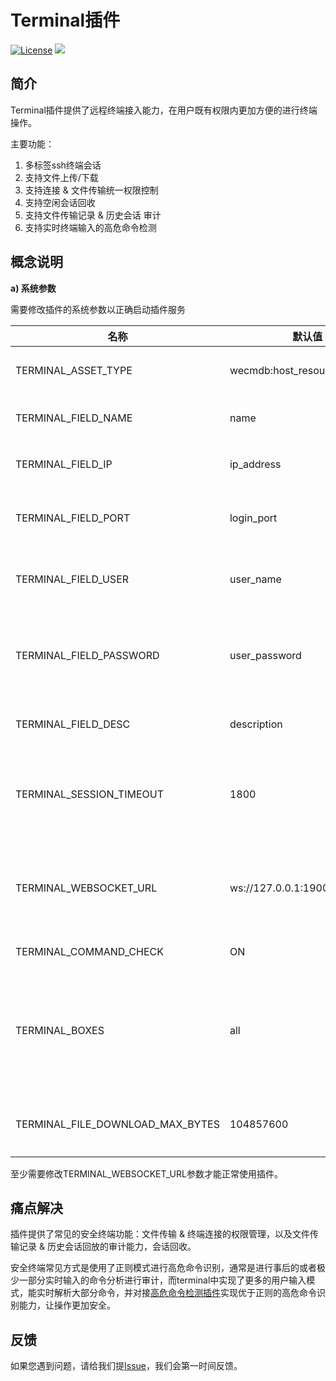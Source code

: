 
# Terminal插件
[![License](https://img.shields.io/badge/License-Apache%202.0-blue.svg)](https://opensource.org/licenses/Apache-2.0)
![](https://img.shields.io/badge/language-python-orang.svg)



## 简介

Terminal插件提供了远程终端接入能力，在用户既有权限内更加方便的进行终端操作。 

主要功能：

1. 多标签ssh终端会话
2. 支持文件上传/下载
3. 支持连接 & 文件传输统一权限控制
4. 支持空闲会话回收
5. 支持文件传输记录 & 历史会话 审计
6. 支持实时终端输入的高危命令检测



## 概念说明

**a) 系统参数**

需要修改插件的系统参数以正确启动插件服务

| 名称                             | 默认值                        | 描述                                                         |
| -------------------------------- | ----------------------------- | ------------------------------------------------------------ |
| TERMINAL_ASSET_TYPE              | wecmdb:host_resource_instance | 终端资产类型，比如cmdb插件中的主机资源，格式为package:entity |
| TERMINAL_FIELD_NAME              | name                          | 从TERMINAL_ASSET_TYPE数据中提取的名称字段                    |
| TERMINAL_FIELD_IP                | ip_address                    | 从TERMINAL_ASSET_TYPE数据中提取的登陆IP字段                  |
| TERMINAL_FIELD_PORT              | login_port                    | 从TERMINAL_ASSET_TYPE数据中提取的登陆端口字段                |
| TERMINAL_FIELD_USER              | user_name                     | 从TERMINAL_ASSET_TYPE数据中提取的登陆用户名字段              |
| TERMINAL_FIELD_PASSWORD          | user_password                 | 从TERMINAL_ASSET_TYPE数据中提取的登陆密码字段，支持qcloud/saltstack的{cipher_a}加密数据 |
| TERMINAL_FIELD_DESC              | description                   | 从TERMINAL_ASSET_TYPE数据中提取的描述字段                    |
| TERMINAL_SESSION_TIMEOUT         | 1800                          | 出于安全的考虑，会话不会长期有效，此变量控制一个会话在持续多少秒过程中如果用户无任何操作，服务器将主动断开会话连接 |
| TERMINAL_WEBSOCKET_URL           | ws://127.0.0.1:19002          | WebSocket连接地址，插件在19002端口注册了websocket服务，以提供ssh会话能力，请根据实际访问IP进行更改，格式为ws://IP:PORT。 |
| TERMINAL_COMMAND_CHECK           | ON                            | 是否启用终端实时高危命令检测，可选ON/OFF                     |
| TERMINAL_BOXES                   | all                           | 使用哪些高危命令插件的box进行命令检测，默认为all表示所有已启用的box，可以更改为box id列表，以","符号进行分隔，比如：1,2,3表示仅使用1/2/3这3个box进行检测。 |
| TERMINAL_FILE_DOWNLOAD_MAX_BYTES | 104857600                     | 出于安全的考虑，文件下载可以进行单个下载文件的大小限制，单位为byte，默认100MB |

至少需要修改TERMINAL_WEBSOCKET_URL参数才能正常使用插件。



## 痛点解决

插件提供了常见的安全终端功能：文件传输 & 终端连接的权限管理，以及文件传输记录 & 历史会话回放的审计能力，会话回收。

安全终端常见方式是使用了正则模式进行高危命令识别，通常是进行事后的或者极少一部分实时输入的命令分析进行审计，而terminal中实现了更多的用户输入模式，能实时解析大部分命令，并对接[高危命令检测插件](https://github.com/WeBankPartners/wecube-plugins-itsdangerous)实现优于正则的高危命令识别能力，让操作更加安全。



## 反馈

如果您遇到问题，请给我们提[Issue](https://github.com/WeBankPartners/wecube-plugins-terminal/issues/new/choose)，我们会第一时间反馈。